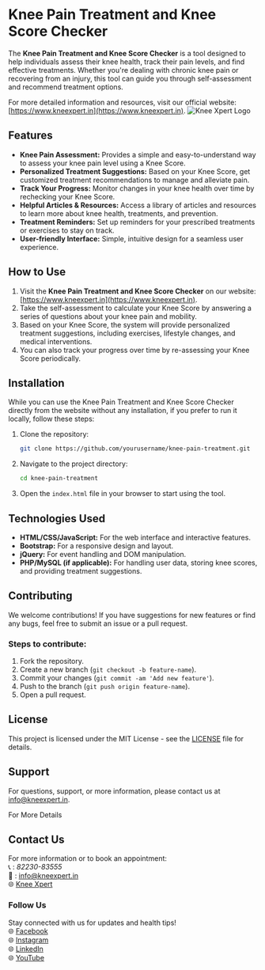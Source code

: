 # Knee Pain Treatment and Knee Score Checker

The **Knee Pain Treatment and Knee Score Checker** is a tool designed to help individuals assess their knee health, track their pain levels, and find effective treatments. Whether you're dealing with chronic knee pain or recovering from an injury, this tool can guide you through self-assessment and recommend treatment options. 

For more detailed information and resources, visit our official website: [https://www.kneexpert.in](https://www.kneexpert.in).
![Knee Xpert Logo](https://github.com/user-attachments/assets/4c689156-7124-430d-bdc0-b10cc9867218)

## Features

- **Knee Pain Assessment:** Provides a simple and easy-to-understand way to assess your knee pain level using a Knee Score.
- **Personalized Treatment Suggestions:** Based on your Knee Score, get customized treatment recommendations to manage and alleviate pain.
- **Track Your Progress:** Monitor changes in your knee health over time by rechecking your Knee Score.
- **Helpful Articles & Resources:** Access a library of articles and resources to learn more about knee health, treatments, and prevention.
- **Treatment Reminders:** Set up reminders for your prescribed treatments or exercises to stay on track.
- **User-friendly Interface:** Simple, intuitive design for a seamless user experience.

## How to Use

1. Visit the **Knee Pain Treatment and Knee Score Checker** on our website: [https://www.kneexpert.in](https://www.kneexpert.in).
2. Take the self-assessment to calculate your Knee Score by answering a series of questions about your knee pain and mobility.
3. Based on your Knee Score, the system will provide personalized treatment suggestions, including exercises, lifestyle changes, and medical interventions.
4. You can also track your progress over time by re-assessing your Knee Score periodically.

## Installation

While you can use the Knee Pain Treatment and Knee Score Checker directly from the website without any installation, if you prefer to run it locally, follow these steps:

1. Clone the repository:
    ```bash
    git clone https://github.com/yourusername/knee-pain-treatment.git
    ```
2. Navigate to the project directory:
    ```bash
    cd knee-pain-treatment
    ```
3. Open the `index.html` file in your browser to start using the tool.

## Technologies Used

- **HTML/CSS/JavaScript:** For the web interface and interactive features.
- **Bootstrap:** For a responsive design and layout.
- **jQuery:** For event handling and DOM manipulation.
- **PHP/MySQL (if applicable):** For handling user data, storing knee scores, and providing treatment suggestions.

## Contributing

We welcome contributions! If you have suggestions for new features or find any bugs, feel free to submit an issue or a pull request.

### Steps to contribute:
1. Fork the repository.
2. Create a new branch (`git checkout -b feature-name`).
3. Commit your changes (`git commit -am 'Add new feature'`).
4. Push to the branch (`git push origin feature-name`).
5. Open a pull request.

## License

This project is licensed under the MIT License - see the [LICENSE](LICENSE) file for details.

## Support

For questions, support, or more information, please contact us at [info@kneexpert.in](mailto:info@kneexpert.in).

For More Details
## Contact Us
For more information or to book an appointment:  
📞 : *82230-83555*  
📧 : info@kneexpert.in  
🌐 [Knee Xpert](https://kneexpert.in)

### Follow Us
Stay connected with us for updates and health tips!  
 🌐 [Facebook](https://www.facebook.com/kneexpert)  
 🌐 [Instagram](https://www.instagram.com/knee_xpert/)  
 🌐 [LinkedIn](https://www.linkedin.com/company/sahaj-knee-xpert?originalSubdomain=in)  
 🌐 [YouTube](https://www.youtube.com/@KneeXpert)
